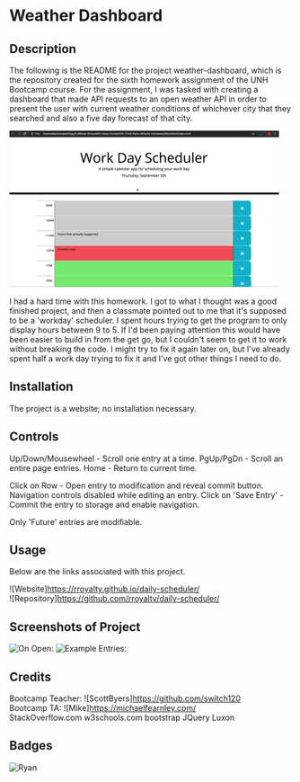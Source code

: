 # Weather Dashboard

## Description 

The following is the README for the project weather-dashboard, which is the repository created for the sixth homework assignment of the UNH Bootcamp course. For the assignment, I was tasked with creating a dashboard that made API requests to an open weather API in order to present the user with current weather conditions of whichever city that they searched and also a five day forecast of that city.

![Example given:](https://github.com/rroyalty/daily-scheduler/blob/main/Example/05-third-party-apis-homework-demo.gif)  

I had a hard time with this homework. I got to what I thought was a good finished project, and then a classmate pointed out to me that it's supposed to be a 'workday' scheduler. I spent hours trying to get the program to only display hours between 9 to 5. If I'd been paying attention this would have been easier to build in from the get go, but I couldn't seem to get it to work without breaking the code. I might try to fix it again later on, but I've already spent half a work day trying to fix it and I've got other things I need to do.

## Installation

The project is a website; no installation necessary.

## Controls

Up/Down/Mousewheel - Scroll one entry at a time.
PgUp/PgDn - Scroll an entire page entries.
Home - Return to current time.

Click on Row - Open entry to modification and reveal commit button. Navigation controls disabled while editing an entry.
Click on 'Save Entry' - Commit the entry to storage and enable navigation.

Only 'Future' entries are modifiable.

## Usage 

Below are the links associated with this project.  

![Website]https://rroyalty.github.io/daily-scheduler/  
![Repository]https://github.com/rroyalty/daily-scheduler/  

## Screenshots of Project

![On Open:](https://github.com/rroyalty/daily-scheduler/blob/main/Example/workSchedulerLocked.bmp)
![Example Entries:](https://github.com/rroyalty/daily-scheduler/blob/main/Example/workSchedulerWithEntries.bmp)  

## Credits

Bootcamp Teacher: ![ScottByers]https://github.com/switch120  
Bootcamp TA: ![Mike]https://michaelfearnley.com/  
StackOverflow.com
w3schools.com
bootstrap
JQuery
Luxon

## Badges

![Ryan](https://img.shields.io/badge/Ryan's%20Badge-Hello-green)
